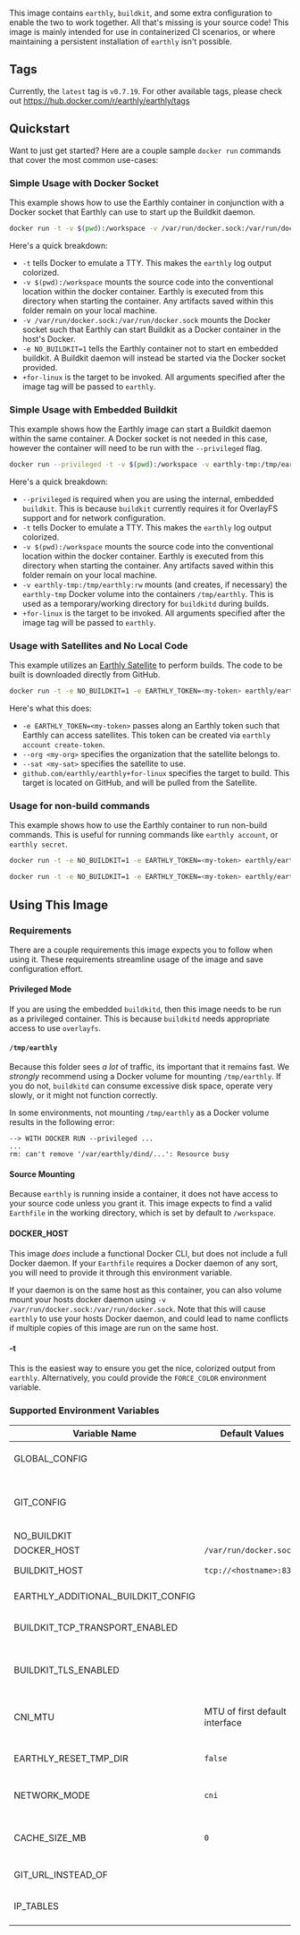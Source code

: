 This image contains `earthly`, `buildkit`, and some extra configuration to enable the two to work together. All that's missing is your source code! This image is mainly intended for use in containerized CI scenarios, or where maintaining a persistent installation of `earthly` isn't possible.

## Tags

Currently, the `latest` tag is `v0.7.19`.
For other available tags, please check out https://hub.docker.com/r/earthly/earthly/tags

## Quickstart

Want to just get started? Here are a couple sample `docker run` commands that cover the most common use-cases:

### Simple Usage with Docker Socket

This example shows how to use the Earthly container in conjunction with a Docker socket that Earthly can use to start up the Buildkit daemon.

```bash
docker run -t -v $(pwd):/workspace -v /var/run/docker.sock:/var/run/docker.sock -e NO_BUILDKIT=1 earthly/earthly:v0.7.19 +for-linux
```

Here's a quick breakdown:

- `-t` tells Docker to emulate a TTY. This makes the `earthly` log output colorized.
- `-v $(pwd):/workspace` mounts the source code into the conventional location within the docker container. Earthly is executed from this directory when starting the container. Any artifacts saved within this folder remain on your local machine.
- `-v /var/run/docker.sock:/var/run/docker.sock` mounts the Docker socket such that Earthly can start Buildkit as a Docker container in the host's Docker.
- `-e NO_BUILDKIT=1` tells the Earthly container not to start en embedded buildkit. A Buildkit daemon will instead be started via the Docker socket provided.
- `+for-linux` is the target to be invoked. All arguments specified after the image tag will be passed to `earthly`.

### Simple Usage with Embedded Buildkit

This example shows how the Earthly image can start a Buildkit daemon within the same container. A Docker socket is not needed in this case, however the container will need to be run with the `--privileged` flag.

```bash
docker run --privileged -t -v $(pwd):/workspace -v earthly-tmp:/tmp/earthly:rw earthly/earthly:v0.7.19 +for-linux
```

Here's a quick breakdown:

- `--privileged` is required when you are using the internal, embedded `buildkit`. This is because `buildkit` currently requires it for OverlayFS support and for network configuration.
- `-t` tells Docker to emulate a TTY. This makes the `earthly` log output colorized.
- `-v $(pwd):/workspace` mounts the source code into the conventional location within the docker container. Earthly is executed from this directory when starting the container. Any artifacts saved within this folder remain on your local machine.
- `-v earthly-tmp:/tmp/earthly:rw` mounts (and creates, if necessary) the `earthly-tmp` Docker volume into the containers `/tmp/earthly`. This is used as a temporary/working directory for `buildkitd` during builds.
- `+for-linux` is the target to be invoked. All arguments specified after the image tag will be passed to `earthly`.

### Usage with Satellites and No Local Code

This example utilizes an [Earthly Satellite](https://docs.earthly.dev/earthly-cloud/satellites) to perform builds. The code to be built is downloaded directly from GitHub.

```bash
docker run -t -e NO_BUILDKIT=1 -e EARTHLY_TOKEN=<my-token> earthly/earthly:v0.7.19 --ci --org <my-org> --sat <my-sat> github.com/earthly/earthly+for-linux
```

Here's what this does:

- `-e EARTHLY_TOKEN=<my-token>` passes along an Earthly token such that Earthly can access satellites. This token can be created via `earthly account create-token`.
- `--org <my-org>` specifies the organization that the satellite belongs to.
- `--sat <my-sat>` specifies the satellite to use.
- `github.com/earthly/earthly+for-linux` specifies the target to build. This target is located on GitHub, and will be pulled from the Satellite.

### Usage for non-build commands

This example shows how to use the Earthly container to run non-build commands. This is useful for running commands like `earthly account`, or `earthly secret`.

```bash
docker run -t -e NO_BUILDKIT=1 -e EARTHLY_TOKEN=<my-token> earthly/earthly:v0.7.19 account list-tokens
```

```bash
docker run -t -e NO_BUILDKIT=1 -e EARTHLY_TOKEN=<my-token> earthly/earthly:v0.7.19 secret get foo
```

## Using This Image

### Requirements

There are a couple requirements this image expects you to follow when using it. These requirements streamline usage of the image and save configuration effort.

#### Privileged Mode

If you are using the embedded `buildkitd`, then this image needs to be run as a privileged container. This is because `buildkitd` needs appropriate access to use `overlayfs`.

#### `/tmp/earthly`

Because this folder sees _a lot_ of traffic, its important that it remains fast. We *strongly* recommend using a Docker volume for mounting `/tmp/earthly`. If you do not, `buildkitd` can consume excessive disk space, operate very slowly, or it might not function correctly.

In some environments, not mounting `/tmp/earthly` as a Docker volume results in the following error:

```
--> WITH DOCKER RUN --privileged ...
...
rm: can't remove '/var/earthly/dind/...': Resource busy
```

#### Source Mounting

Because `earthly` is running inside a container, it does not have access to your source code unless you grant it. This image expects to find a valid `Earthfile` in the working directory, which is set by default to `/workspace`.

#### DOCKER_HOST

This image *does* include a functional Docker CLI, but does not include a full Docker daemon. If your `Earthfile` requires a Docker daemon of any sort, you will need to provide it through this environment variable.

If your daemon is on the same host as this container, you can also volume mount your hosts docker daemon using `-v /var/run/docker.sock:/var/run/docker.sock`. Note that this will cause `earthly` to use your hosts Docker daemon, and could lead to name conflicts if multiple copies of this image are run on the same host.

#### -t

This is the easiest way to ensure you get the nice, colorized output from `earthly`. Alternatively, you could provide the `FORCE_COLOR` environment variable.

### Supported Environment Variables

| Variable Name                       | Default Values                 | Description                                                                                                                                                                                                   |
|-------------------------------------|--------------------------------|---------------------------------------------------------------------------------------------------------------------------------------------------------------------------------------------------------------|
| GLOBAL_CONFIG                       |                                | Any valid YAML for the top-level `global` key in `config.yml`. Example: `{disable_analytics: true, local_registry_host: 'tcp://127.0.0.1:8371'}`                                                              |
| GIT_CONFIG                          |                                | Any valid YAML for the top-level `git` key in `config.yml`. Example: `{example: {pattern: 'example.com/([^/]+)', substitute: 'ssh://git@example.com:2222/var/git/repos/$1.git', auth: ssh}}`                  |
| NO_BUILDKIT                         |                                | Disables the embedded Buildkit daemon.                                                                                                                                                                        |
| DOCKER_HOST                         | `/var/run/docker.sock`         | From Docker's CLI.                                                                                                                                                                                            |
| BUILDKIT_HOST                       | `tcp://<hostname>:8372`        | The address of your BuildKit host. Use this when you have a remote `buildkitd` you would like to connect to.                                                                                                  |
| EARTHLY_ADDITIONAL_BUILDKIT_CONFIG  |                                | Additional `buildkitd` config to append to the generated configuration file.                                                                                                                                  |
| BUILDKIT_TCP_TRANSPORT_ENABLED      |                                | Required to be set to `true` when using an external `buildkitd` via `BUILDKIT_HOST`. `true` when using the embedded `buildkitd`.                                                                              |
| BUILDKIT_TLS_ENABLED                |                                | Required when using an external `buildkitd` via `BUILDKITD_HOST`, and the external `buildkitd` requires mTLS. You will also need to mount certificates into the right place (`/etc/.earthly/certs`).          |
| CNI_MTU                             | MTU of first default interface | Set this when we autodetect the MTU incorrectly. The device used for autodetection can be shown by the command  `ip route show \| grep default \| cut -d' ' -f5 \| head -n 1`                                 |
| EARTHLY_RESET_TMP_DIR               | `false`                        | Cleans out `/tmp/earthly` before running, if set to `true`. Useful when you host-mount an temporary directory across runs.                                                                                    |
| NETWORK_MODE                        | `cni`                          | Specifies the networking mode of `buildkitd`. Default uses a CNI bridge network, configured with the `CNI_MTU`.                                                                                               |
| CACHE_SIZE_MB                       | `0`                            | How big should the `buildkitd` cache be allowed to get, in MiB? A value of 0 sets the cache size to "adaptive", causing BuildKit to detect the available size of the system and choose a limit automatically. |
| GIT_URL_INSTEAD_OF                  |                                | Configure `git config --global url.<url>.insteadOf` rules to be used by `buildkitd`.                                                                                                                          |
| IP_TABLES                           |                                | Override which binary (`iptables_nft` or `iptables_legacy`) is used for configuring `ip_tables`. Only set this if autodetection fails for your platform.                                                      |
